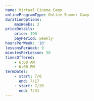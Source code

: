 ```yaml
---
name: Virtual Cinema Camp
onlineProgramType: Online Summer Camp
durationOptions:
    maxWeeks: 2
priceDetails:
    price: 390
    payPeriod: weekly
hoursPerWeek: '10'
lessonsPerWeek: 9
minutesPerLesson: 50
timesOffered:
    - 6:00 AM
    - 6:00 PM
termDates:
    - start: 7/6
      end: 7/17
    - start: 7/20
      end: 7/31
---
```

